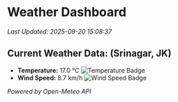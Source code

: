 
# Weather Dashboard

_Last Updated: 2025-09-20 15:08:37_

## Current Weather Data: (Srinagar, JK)
- **Temperature:** 17.0 °C ![Temperature Badge](https://img.shields.io/badge/Temperature-Low%20Temp-blue)
- **Wind Speed:** 8.7 km/h ![Wind Speed Badge](https://img.shields.io/badge/Wind%20Speed-Light%20Wind-blue)

*Powered by Open-Meteo API*
